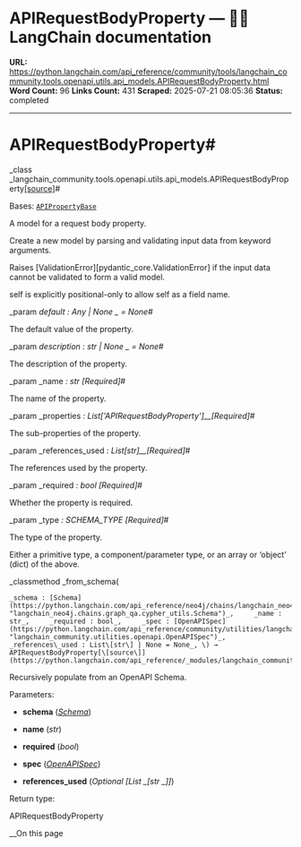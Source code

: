 # APIRequestBodyProperty — 🦜🔗 LangChain  documentation

**URL:** https://python.langchain.com/api_reference/community/tools/langchain_community.tools.openapi.utils.api_models.APIRequestBodyProperty.html
**Word Count:** 96
**Links Count:** 431
**Scraped:** 2025-07-21 08:05:36
**Status:** completed

---

# APIRequestBodyProperty\#

_class _langchain\_community.tools.openapi.utils.api\_models.APIRequestBodyProperty[\[source\]](https://python.langchain.com/api_reference/_modules/langchain_community/tools/openapi/utils/api_models.html#APIRequestBodyProperty)\#     

Bases: [`APIPropertyBase`](https://python.langchain.com/api_reference/community/tools/langchain_community.tools.openapi.utils.api_models.APIPropertyBase.html#langchain_community.tools.openapi.utils.api_models.APIPropertyBase "langchain_community.tools.openapi.utils.api_models.APIPropertyBase")

A model for a request body property.

Create a new model by parsing and validating input data from keyword arguments.

Raises \[ValidationError\]\[pydantic\_core.ValidationError\] if the input data cannot be validated to form a valid model.

self is explicitly positional-only to allow self as a field name.

_param _default _: Any | None_ _ = None_\#     

The default value of the property.

_param _description _: str | None_ _ = None_\#     

The description of the property.

_param _name _: str_ _\[Required\]_\#     

The name of the property.

_param _properties _: List\['APIRequestBodyProperty'\]__\[Required\]_\#     

The sub-properties of the property.

_param _references\_used _: List\[str\]__\[Required\]_\#     

The references used by the property.

_param _required _: bool_ _\[Required\]_\#     

Whether the property is required.

_param _type _: SCHEMA\_TYPE_ _\[Required\]_\#     

The type of the property.

Either a primitive type, a component/parameter type, or an array or ‘object’ \(dict\) of the above.

_classmethod _from\_schema\(

    _schema : [Schema](https://python.langchain.com/api_reference/neo4j/chains/langchain_neo4j.chains.graph_qa.cypher_utils.Schema.html#langchain_neo4j.chains.graph_qa.cypher_utils.Schema "langchain_neo4j.chains.graph_qa.cypher_utils.Schema")_,     _name : str_,     _required : bool_,     _spec : [OpenAPISpec](https://python.langchain.com/api_reference/community/utilities/langchain_community.utilities.openapi.OpenAPISpec.html#langchain_community.utilities.openapi.OpenAPISpec "langchain_community.utilities.openapi.OpenAPISpec")_,     _references\_used : List\[str\] | None = None_, \) → APIRequestBodyProperty[\[source\]](https://python.langchain.com/api_reference/_modules/langchain_community/tools/openapi/utils/api_models.html#APIRequestBodyProperty.from_schema)\#     

Recursively populate from an OpenAPI Schema.

Parameters:     

  * **schema** \([_Schema_](https://python.langchain.com/api_reference/neo4j/chains/langchain_neo4j.chains.graph_qa.cypher_utils.Schema.html#langchain_neo4j.chains.graph_qa.cypher_utils.Schema "langchain_neo4j.chains.graph_qa.cypher_utils.Schema")\)

  * **name** \(_str_\)

  * **required** \(_bool_\)

  * **spec** \([_OpenAPISpec_](https://python.langchain.com/api_reference/community/utilities/langchain_community.utilities.openapi.OpenAPISpec.html#langchain_community.utilities.openapi.OpenAPISpec "langchain_community.utilities.openapi.OpenAPISpec")\)

  * **references\_used** \(_Optional_ _\[__List_ _\[__str_ _\]__\]_\)

Return type:     

APIRequestBodyProperty

__On this page
